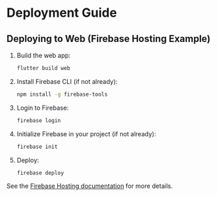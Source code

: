 # Deployment Guide

## Deploying to Web (Firebase Hosting Example)

1. Build the web app:
   ```sh
   flutter build web
   ```
2. Install Firebase CLI (if not already):
   ```sh
   npm install -g firebase-tools
   ```
3. Login to Firebase:
   ```sh
   firebase login
   ```
4. Initialize Firebase in your project (if not already):
   ```sh
   firebase init
   ```
5. Deploy:
   ```sh
   firebase deploy
   ```

See the [Firebase Hosting documentation](https://firebase.google.com/docs/hosting) for more details. 